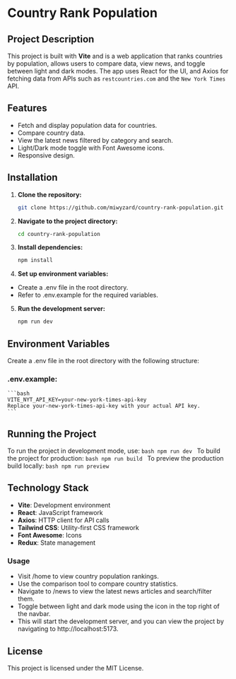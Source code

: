# Country Rank Population

## Project Description
This project is built with **Vite** and is a web application that ranks countries by population, allows users to compare data, view news, and toggle between light and dark modes. The app uses React for the UI, and Axios for fetching data from APIs such as `restcountries.com` and the `New York Times` API.

## Features
- Fetch and display population data for countries.
- Compare country data.
- View the latest news filtered by category and search.
- Light/Dark mode toggle with Font Awesome icons.
- Responsive design.

## Installation

1. **Clone the repository:**
   ```bash
   git clone https://github.com/miwyzard/country-rank-population.git
   ```
2. **Navigate to the project directory:**
    ```bash
    cd country-rank-population
    ```
3. **Install dependencies:**
    ```bash
    npm install
    ```
4. **Set up environment variables:**
- Create a .env file in the root directory.
- Refer to .env.example for the required variables.
5. **Run the development server:**
    ```bash
    npm run dev
    ```

## Environment Variables
Create a .env file in the root directory with the following structure:

### .env.example:
    ```bash
    VITE_NYT_API_KEY=your-new-york-times-api-key
    Replace your-new-york-times-api-key with your actual API key.
    ```

## Running the Project
To run the project in development mode, use:
    ```bash
    npm run dev
    ```
To build the project for production:
    ```bash
    npm run build
    ```
To preview the production build locally:
    ```bash
    npm run preview
    ```
## Technology Stack
 - **Vite**: Development environment
 - **React**: JavaScript framework
 - **Axios**: HTTP client for API calls
 - **Tailwind CSS**: Utility-first CSS framework
 - **Font Awesome**: Icons
 - **Redux**: State management
### Usage
- Visit /home to view country population rankings.
- Use the comparison tool to compare country statistics.
- Navigate to /news to view the latest news articles and search/filter them.
- Toggle between light and dark mode using the icon in the top right of the navbar.
- This will start the development server, and you can view the project by navigating to http://localhost:5173.

## License
This project is licensed under the MIT License.